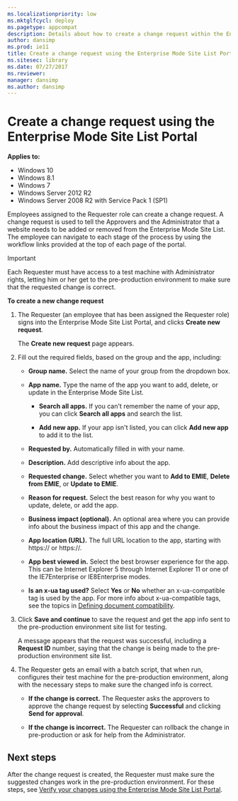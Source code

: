 ```yaml
---
ms.localizationpriority: low
ms.mktglfcycl: deploy
ms.pagetype: appcompat
description: Details about how to create a change request within the Enterprise Mode Site List Portal.
author: dansimp
ms.prod: ie11
title: Create a change request using the Enterprise Mode Site List Portal (Internet Explorer 11 for IT Pros)
ms.sitesec: library
ms.date: 07/27/2017
ms.reviewer:
manager: dansimp
ms.author: dansimp
---
```


# Create a change request using the Enterprise Mode Site List Portal

**Applies to:**

- Windows 10
- Windows 8.1
- Windows 7
- Windows Server 2012 R2
- Windows Server 2008 R2 with Service Pack 1 (SP1)

Employees assigned to the Requester role can create a change request. A change request is used to tell the Approvers and the Administrator that a website needs to be added or removed from the Enterprise Mode Site List. The employee can navigate to each stage of the process by using the workflow links provided at the top of each page of the portal.

> [!Important]
> Each Requester must have access to a test machine with Administrator rights, letting him or her get to the pre-production environment to make sure that the requested change is correct.

**To create a new change request**
1. The Requester (an employee that has been assigned the Requester role) signs into the Enterprise Mode Site List Portal, and clicks **Create new request**.

   The **Create new request** page appears.

2. Fill out the required fields, based on the group and the app, including:

    - **Group name.** Select the name of your group from the dropdown box.

    - **App name.** Type the name of the app you want to add, delete, or update in the Enterprise Mode Site List.

        - **Search all apps.** If you can't remember the name of your app, you can click **Search all apps** and search the list.

        - **Add new app.** If your app isn't listed, you can click **Add new app** to add it to the list.

    - **Requested by.** Automatically filled in with your name.

    - **Description.** Add descriptive info about the app.

    - **Requested change.** Select whether you want to **Add to EMIE**, **Delete from EMIE**, or **Update to EMIE**.

    - **Reason for request.** Select the best reason for why you want to update, delete, or add the app.

    - **Business impact (optional).** An optional area where you can provide info about the business impact of this app and the change.

    - **App location (URL).** The full URL location to the app, starting with https:// or https://.

    - **App best viewed in.** Select the best browser experience for the app. This can be Internet Explorer 5 through Internet Explorer 11 or one of the IE7Enterprise or IE8Enterprise modes.

    - **Is an x-ua tag used?** Select **Yes** or **No** whether an x-ua-compatible tag is used by the app. For more info about x-ua-compatible tags, see the topics in [Defining document compatibility](https://msdn.microsoft.com/library/cc288325(v=vs.85).aspx).

4. Click **Save and continue** to save the request and get the app info sent to the pre-production environment site list for testing.

    A message appears that the request was successful, including a **Request ID** number, saying that the change is being made to the pre-production environment site list.

5. The Requester gets an email with a batch script, that when run, configures their test machine for the pre-production environment, along with the necessary steps to make sure the changed info is correct.

    - **If the change is correct.** The Requester asks the approvers to approve the change request by selecting **Successful** and clicking **Send for approval**.

    - **If the change is incorrect.** The Requester can rollback the change in pre-production or ask for help from the Administrator.

## Next steps
After the change request is created, the Requester must make sure the suggested changes work in the pre-production environment. For these steps, see [Verify your changes using the Enterprise Mode Site List Portal](verify-changes-preprod-enterprise-mode-portal.md).
